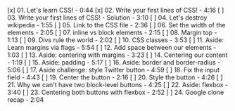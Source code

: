 [x] 01. Let's learn CSS! - 0:44
[x] 02. Write your first lines of CSS! - 4:16
[ ] 03. Write your first lines of CSS! - Solution - 3:10
[ ] 04. Let's destroy wikipedia - 1:55
[ ] 05. Link to the CSS file - 2:36
[ ] 06. Set the width of the elements - 2:05
[ ] 07. inline vs block elements - 2:15
[ ] 08. Margin top - 1:13
[ ] 09. Divs rule the world - 2:02
[ ] 10. CSS classes - 3:53
[ ] 11. Aside: Learn margins via flags - 5:54
[ ] 12. Add space between our elements - 1:03
[ ] 13. Aside: centering with margins - 3:23
[ ] 14. Centering our content - 1:19
[ ] 15. Aside: padding - 5:17
[ ] 16. Aside: border and border-radius - 5:06
[ ] 17. Aside challenge: style Twitter button - 4:59
[ ] 18. Fix the input field - 4:43
[ ] 19. Center the button - 2:16
[ ] 20. Style the button - 4:26
[ ] 21. Why we can't have two block-level buttons - 4:25
[ ] 22. Aside: flexbox - 3:40
[ ] 23. Centering both buttons with flexbox - 2:52
[ ] 24. Google clone recap - 2:04